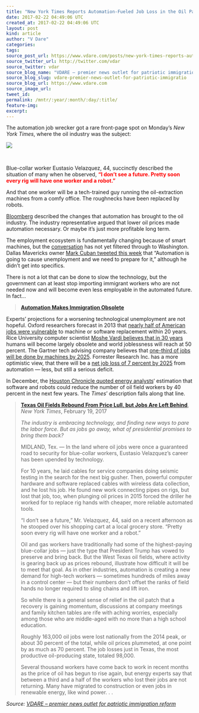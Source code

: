 ```yaml
---
title: "New York Times Reports Automation-Fueled Job Loss in the Oil Patch"
date: 2017-02-22 04:49:06 UTC
created_at: 2017-02-22 04:49:06 UTC
layout: post
kind: article
author: "V Dare"
categories: 
tags: 
source_post_url: https://www.vdare.com/posts/new-york-times-reports-automation-fueled-job-loss-in-the-oil-patch
source_twitter_url: http://twitter.com/vdar
source_twitter: vdar
source_blog_name: "VDARE – premier news outlet for patriotic immigration reform"
source_blog_slug: vdare-premier-news-outlet-for-patriotic-immigratio
source_blog_url: https://www.vdare.com
source_image_url: 
tweet_id:
permalink: /mntr/:year/:month/:day/:title/
feature-img: 
excerpt:
---
```

<div class="pf-content"><p>The automation job wrecker got a rare front-page spot on Monday’s <em>New York Times</em>, where the oil industry was the subject:</p>
<p><img src="http://www.limitstogrowth.org/ltg-uploads/2017/02/OilRecoversButNotJobsAutomation-nytFPfeb20-2017.png"></p>
<p> </p>
<p>Blue-collar worker Eustasio Velazquez, 44, succinctly described the situation of many when he observed, <strong><span style="color: #ff0000;">“I don’t see a future. Pretty soon every rig will have one worker and a robot.”</span></strong></p>
<p>And that one worker will be a tech-trained guy running the oil-extraction machines from a comfy office. The roughnecks have been replaced by robots.</p>
<p><a href="https://www.bloomberg.com/news/articles/2017-01-24/robots-are-taking-over-oil-rigs-as-roughnecks-become-expendable">Bloomberg</a> described the changes that automation has brought to the oil industry. The industry representative argued that lower oil prices made automation necessary. Or maybe it’s just more profitable long term.</p>
<p></p>
<p>The employment ecosystem is fundamentally changing because of smart machines, but the <a href="http://www.limitstogrowth.org/articles/2017/02/17/automation-bill-gates-says-to-tax-robots/">conversation</a> has not yet filtered through to Washington. Dallas Mavericks owner <a href="http://finance.yahoo.com/news/mark-cuban-robots-cause-unemployment-105031492.html">Mark Cuban tweeted this week</a> that “Automation is going to cause unemployment and we need to prepare for it,” although he didn’t get into specifics.</p>
<p>There is not a lot that can be done to slow the technology, but the government can at least stop importing immigrant workers who are not needed now and will become even less employable in the automated future. In fact…</p>
<blockquote><p><a href="http://www.thesocialcontract.com/artman2/publish/tsc_27_1/tsc-27-1-walker-2_printer.shtml"><b>Automation Makes Immigration Obsolete</b></a></p></blockquote>
<p>Experts’ projections for a worsening technological unemployment are not hopeful. Oxford researchers forecast in 2013 that <a href="https://www.technologyreview.com/s/519241/report-suggests-nearly-half-of-us-jobs-are-vulnerable-to-computerization/">nearly half of American jobs were vulnerable</a> to machine or software replacement within 20 years. Rice University computer scientist <a href="http://www.limitstogrowth.org/articles/2016/02/15/computer-scientist-warns-automation-is-humanitys-greatest-challenge-ever/">Moshe Vardi believes that in 30 years</a> humans will become largely obsolete and world joblessness will reach at 50 percent. The Gartner tech advising company believes that <a href="http://www.limitstogrowth.org/articles/2014/10/07/analyst-one-in-three-jobs-will-be-done-by-smart-machines-by-2025/">one-third of jobs will be done by machines by 2025</a>. Forrester Research Inc. has a more optimistic view, that there will be a <a href="http://blogs.forrester.com/jp_gownder/15-08-24-robots_wont_steal_all_the_jobs_but_theyll_transform_the_way_we_work">net job loss of 7 percent by 2025</a> from automation — less, but still a serious deficit.</p><div id="57966237cc52c74a5e1363c4" class="vdb_player vdb_57966237cc52c74a5e1363c456bcd17ce4b018167fea5539">    </div>
<p>In December, the <a href="http://www.limitstogrowth.org/articles/2016/12/30/automation-how-its-changing-the-oil-patch/">Houston Chronicle quoted energy analysts</a>‘ estimation that software and robots could reduce the number of oil field workers by 40 percent in the next few years. The <em>Times</em>’ description falls along that line.</p>
<blockquote><p><a href="https://www.nytimes.com/2017/02/19/business/energy-environment/oil-jobs-technology.html"><b>Texas Oil Fields Rebound From Price Lull, but Jobs Are Left Behind</b></a>, <em>New York Times</em>, February 19, 2017</p>
<p><i>The industry is embracing technology, and finding new ways to pare the labor force. But as jobs go away, what of presidential promises to bring them back?</i></p>
<p>MIDLAND, Tex. — In the land where oil jobs were once a guaranteed road to security for blue-collar workers, Eustasio Velazquez’s career has been upended by technology.</p>
<p>For 10 years, he laid cables for service companies doing seismic testing in the search for the next big gusher. Then, powerful computer hardware and software replaced cables with wireless data collection, and he lost his job. He found new work connecting pipes on rigs, but lost that job, too, when plunging oil prices in 2015 forced the driller he worked for to replace rig hands with cheaper, more reliable automated tools.</p>
<p>“I don’t see a future,” Mr. Velazquez, 44, said on a recent afternoon as he stooped over his shopping cart at a local grocery store. “Pretty soon every rig will have one worker and a robot.”</p>
<p>Oil and gas workers have traditionally had some of the highest-paying blue-collar jobs — just the type that President Trump has vowed to preserve and bring back. But the West Texas oil fields, where activity is gearing back up as prices rebound, illustrate how difficult it will be to meet that goal. As in other industries, automation is creating a new demand for high-tech workers — sometimes hundreds of miles away in a control center — but their numbers don’t offset the ranks of field hands no longer required to sling chains and lift iron.<span id="more-14772"></span></p>
<p>So while there is a general sense of relief in the oil patch that a recovery is gaining momentum, discussions at company meetings and family kitchen tables are rife with aching worries, especially among those who are middle-aged with no more than a high school education.</p>
<p>Roughly 163,000 oil jobs were lost nationally from the 2014 peak, or about 30 percent of the total, while oil prices plummeted, at one point by as much as 70 percent. The job losses just in Texas, the most productive oil-producing state, totaled 98,000.</p>
<p>Several thousand workers have come back to work in recent months as the price of oil has begun to rise again, but energy experts say that between a third and a half of the workers who lost their jobs are not returning. Many have migrated to construction or even jobs in renewable energy, like wind power. . .</p></blockquote>
</div><div class="">
    <i>Source: <a href="https://www.vdare.com">VDARE – premier news outlet for patriotic immigration reform</a></i>
</div>
